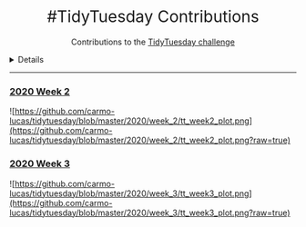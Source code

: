 <h1 style="font-weight:normal" align="center">
  &nbsp;#TidyTuesday Contributions&nbsp;
</h1>

<div align = "center">	

Contributions to the [TidyTuesday challenge](https://github.com/rfordatascience/tidytuesday)

</div>

<details>

<!-- toc -->
* **2020**
  - Week 02 [OZ Fires 🇦🇺🔥](https://github.com/carmo-lucas/tidytuesday/tree/master/2020/week_2)
  - Week 03 [Passwords 🔑🔓](https://github.com/carmo-lucas/tidytuesday/tree/master/2020/week_2)
* **2021**
  - NULL
* **2022**
  - Comming Soon
<!-- tocstop -->

</details>

***

### [2020 Week 2](https://github.com/carmo-lucas/tidytuesday/tree/master/2020/week)
![https://github.com/carmo-lucas/tidytuesday/blob/master/2020/week_2/tt_week2_plot.png](https://github.com/carmo-lucas/tidytuesday/blob/master/2020/week_2/tt_week2_plot.png?raw=true)

### [2020 Week 3](https://github.com/carmo-lucas/tidytuesday/tree/master/2020/week)
![https://github.com/carmo-lucas/tidytuesday/blob/master/2020/week_3/tt_week3_plot.png](https://github.com/carmo-lucas/tidytuesday/blob/master/2020/week_3/tt_week3_plot.png?raw=true)
